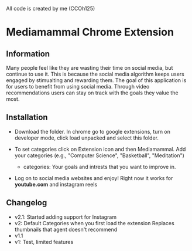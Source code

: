 All code is created by me (CCOh125)

# Mediamammal Chrome Extension

## Information
Many people feel like they are wasting their time on social media, but continue to use it. This is because the social media algorithm keeps users engaged by stimualting and rewarding them. The goal of this application is for users to benefit from using social media. Through video recommendations users can stay on track with the goals they value the most.

## Installation
- Download the folder. In chrome go to google extensions, turn on developer mode, click load unpacked and select this folder.

- To set categories click on Extension icon and then Mediamammal. Add your categories (e.g., "Computer Science", "Basketball", "Meditation")
    - categories: Your goals and intrests that you want to improve in.

- Log on to social media websites and enjoy! Right now it works for **youtube.com** and instagram reels

## Changelog
- v2.1:
    Started adding support for Instagram
- v2: 
    Default Categories when you first load the extension
    Replaces thumbnails that agent doesn't recommend
- v1.1
- v1: Test, limited features